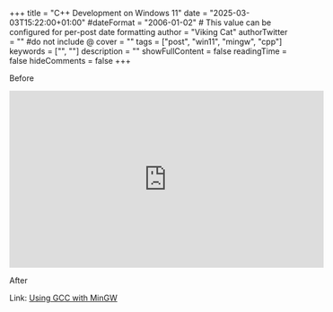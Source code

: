 +++
title = "C++ Development on Windows 11"
date = "2025-03-03T15:22:00+01:00"
#dateFormat = "2006-01-02" # This value can be configured for per-post date formatting
author = "Viking Cat"
authorTwitter = "" #do not include @
cover = ""
tags = ["post", "win11", "mingw", "cpp"]
keywords = ["", ""]
description = ""
showFullContent = false
readingTime = false
hideComments = false
+++

Before

<iframe width="560" height="315" src="https://www.youtube.com/embed/oC69vlWofJQ?si=53tWSi_xdMFVMGIh" title="YouTube video player" frameborder="0" allow="accelerometer; autoplay; clipboard-write; encrypted-media; gyroscope; picture-in-picture; web-share" referrerpolicy="strict-origin-when-cross-origin" allowfullscreen></iframe>

After

Link: [Using GCC with MinGW](https://code.visualstudio.com/docs/cpp/config-mingw)




